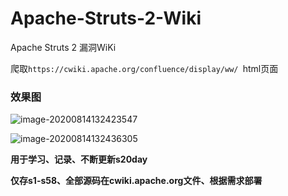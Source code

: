 # Apache-Struts-2-Wiki
Apache Struts 2 漏洞WiKi

爬取`https://cwiki.apache.org/confluence/display/ww/ `html页面

### 效果图

![image-20200814132423547](https://l0ki-town.oss-cn-beijing.aliyuncs.com/l0ki.top/image-20200814132436305.png)

![image-20200814132436305](https://l0ki-town.oss-cn-beijing.aliyuncs.com/l0ki.top/image-20200814132436305.png)

**用于学习、记录、不断更新s20day**

**仅存s1-s58、全部源码在cwiki.apache.org文件、根据需求部署**